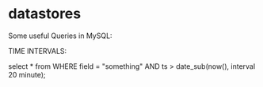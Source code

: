 datastores
==========


Some useful Queries in MySQL:

TIME INTERVALS:

select * from <table> WHERE field  = "something" AND  ts > date_sub(now(), interval 20 minute);
